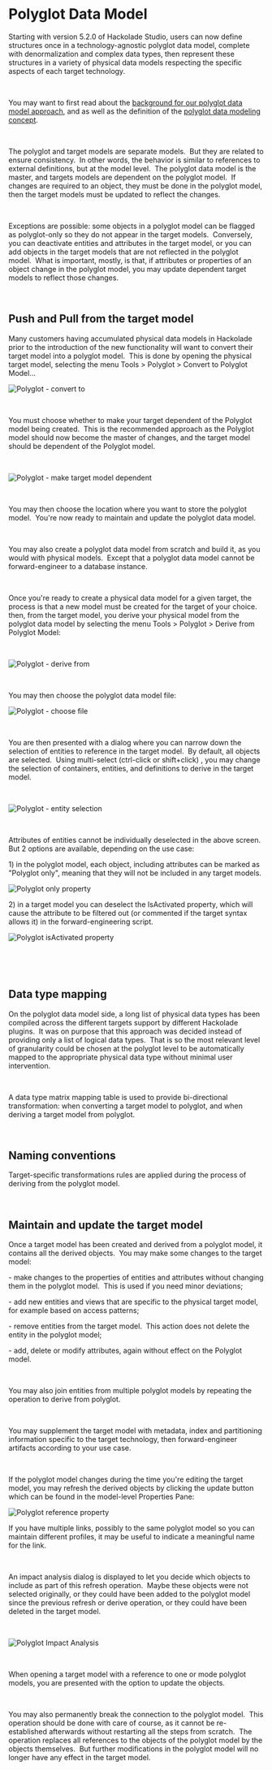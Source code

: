 # Polyglot Data Model

Starting with version 5.2.0 of Hackolade Studio, users can now define structures once in a technology-agnostic polyglot data model, complete with denormalization and complex data types, then represent these structures in a variety of physical data models respecting the specific aspects of each target technology.

&nbsp;

You may want to first read about the [background for our polyglot data model approach](<https://hackolade.com/polyglot-data-modeling.html> "target=\"\_blank\""), and as well as the definition of the [polyglot data modeling concept](<PolyglotDataModeling.md>).

&nbsp;

The polyglot and target models are separate models.&nbsp; But they are related to ensure consistency.&nbsp; In other words, the behavior is similar to references to external definitions, but at the model level.&nbsp; The polyglot data model is the master, and targets models are dependent on the polyglot model.&nbsp; If changes are required to an object, they must be done in the polyglot model, then the target models must be updated to reflect the changes.

&nbsp;

Exceptions are possible: some objects in a polyglot model can be flagged as polyglot-only so they do not appear in the target models.&nbsp; Conversely, you can deactivate entities and attributes in the target model, or you can add objects in the target models that are not reflected in the polyglot model.&nbsp; What is important, mostly, is that, if attributes or properties of an object change in the polyglot model, you may update dependent target models to reflect those changes.

&nbsp;

## Push and Pull from the target model

Many customers having accumulated physical data models in Hackolade prior to the introduction of the new functionality will want to convert their target model into a polyglot model.&nbsp; This is done by opening the physical target model, selecting the menu Tools \> Polyglot \> Convert to Polyglot Model...

![Polyglot - convert to](<lib/Polyglot%20-%20convert%20to.png>)

&nbsp;

You must choose whether to make your target dependent of the Polyglot model being created.&nbsp; This is the recommended approach as the Polyglot model should now become the master of changes, and the target model should be dependent of the Polyglot model.

&nbsp;

![Polyglot - make target model dependent](<lib/Polyglot%20-%20make%20target%20model%20dependent.png>)

&nbsp;

You may then choose the location where you want to store the polyglot model.&nbsp; You're now ready to maintain and update the polyglot data model.

&nbsp;

You may also create a polyglot data model from scratch and build it, as you would with physical models.&nbsp; Except that a polyglot data model cannot be forward-engineer to a database instance.

&nbsp;

Once you're ready to create a physical data model for a given target, the process is that a new model must be created for the target of your choice.&nbsp; then, from the target model, you derive your physical model from the polyglot data model by selecting the menu Tools \> Polyglot \> Derive from Polyglot Model:

&nbsp;

![Polyglot - derive from](<lib/Polyglot%20-%20derive%20from.png>)

&nbsp;

You may then choose the polyglot data model file:

![Polyglot - choose file](<lib/Polyglot%20-%20choose%20file.png>)

&nbsp;

You are then presented with a dialog where you can narrow down the selection of entities to reference in the target model.&nbsp; By default, all objects are selected.&nbsp; Using multi-select (ctrl-click or shift+click) , you may change the selection of containers, entities, and definitions to derive in the target model.

&nbsp;

![Polyglot - entity selection](<lib/Polyglot%20-%20entity%20selection.png>)

&nbsp;

Attributes of entities cannot be individually deselected in the above screen. But 2 options are available, depending on the use case:

&#49;) in the polyglot model, each object, including attributes can be marked as "Polyglot only", meaning that they will not be included in any target models.

![Polyglot only property](<lib/Polyglot%20only%20property.png>)

&#50;) in a target model you can deselect the IsActivated property, which will cause the attribute to be filtered out (or commented if the target syntax allows it) in the forward-engineering script.

![Polyglot isActivated property](<lib/Polyglot%20isActivated%20property.png>)

&nbsp;

&nbsp;

## Data type mapping

On the polyglot data model side, a long list of physical data types has been compiled across the different targets support by different Hackolade plugins.&nbsp; It was on purpose that this approach was decided instead of providing only a list of logical data types.&nbsp; That is so the most relevant level of granularity could be chosen at the polyglot level to be automatically mapped to the appropriate physical data type without minimal user intervention.

&nbsp;

A data type matrix mapping table is used to provide bi-directional transformation: when converting a target model to polyglot, and when deriving a target model from polyglot.

&nbsp;

## Naming conventions

Target-specific transformations rules are applied during the process of deriving from the polyglot model.

&nbsp;

## Maintain and update the target model

Once a target model has been created and derived from a polyglot model, it contains all the derived objects.&nbsp; You may make some changes to the target model:

\- make changes to the properties of entities and attributes without changing them in the polyglot model.&nbsp; This is used if you need minor deviations;

\- add new entities and views that are specific to the physical target model, for example based on access patterns;

\- remove entities from the target model.&nbsp; This action does not delete the entity in the polyglot model;

\- add, delete or modify attributes, again without effect on the Polyglot model.

&nbsp;

You may also join entities from multiple polyglot models by repeating the operation to derive from polyglot.

&nbsp;

You may supplement the target model with metadata, index and partitioning information specific to the target technology, then forward-engineer artifacts according to your use case.

&nbsp;

If the polyglot model changes during the time you're editing the target model, you may refresh the derived objects by clicking the update button which can be found in the model-level Properties Pane:

![Polyglot reference property](<lib/Polyglot%20reference%20property.png>)

If you have multiple links, possibly to the same polyglot model so you can maintain different profiles, it may be useful to indicate a meaningful name for the link.

&nbsp;

An impact analysis dialog is displayed to let you decide which objects to include as part of this refresh operation.&nbsp; Maybe these objects were not selected originally, or they could have been added to the polyglot model since the previous refresh or derive operation, or they could have been deleted in the target model. &nbsp;

&nbsp;

![Polyglot Impact Analysis](<lib/Polyglot%20Impact%20Analysis.png>)

&nbsp;

When opening a target model with a reference to one or mode polyglot models, you are presented with the option to update the objects.

&nbsp;

You may also permanently break the connection to the polyglot model.&nbsp; This operation should be done with care of course, as it cannot be re-established afterwards without restarting all the steps from scratch.&nbsp; The operation replaces all references to the objects of the polyglot model by the objects themselves.&nbsp; But further modifications in the polyglot model will no longer have any effect in the target model.

&nbsp;

